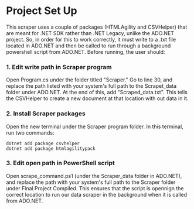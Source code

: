 # Project Set Up
This scraper uses a couple of packages (HTMLAgility and CSVHelper) that are meant for .NET SDK rather than .NET Legacy, unlike the ADO.NET project. So, in order for this to work correctly, it must write to a .txt file located in ADO.NET and then be called to run through a background powershell script from ADO.NET.  Before running, the user should:

### 1. Edit write path in Scraper program
Open Program.cs under the folder titled "Scraper." Go to line 30, and replace the path listed with your system's full path to the Scrapet_data folder under ADO.NET.  At the end of this, add "Scraped_data.txt".  This tells the CSVHelper to create a new document at that location with out data in it.  

### 2. Install Scraper packages
Open the new terminal under the Scraper program folder.  In this terminal, run two commands:

    dotnet add package csvhelper
    dotnet add package htmlagilitypack

### 3. Edit open path in PowerShell script
Open scrape_command.ps1 (under the Scraper_data folder in ADO.NET), and replace the path with your system's full path to the Scraper folder under Final Project Compiled.  This ensures that the script is opennign the correct location to run our data scraper in the background when it is called from ADO.NET.
